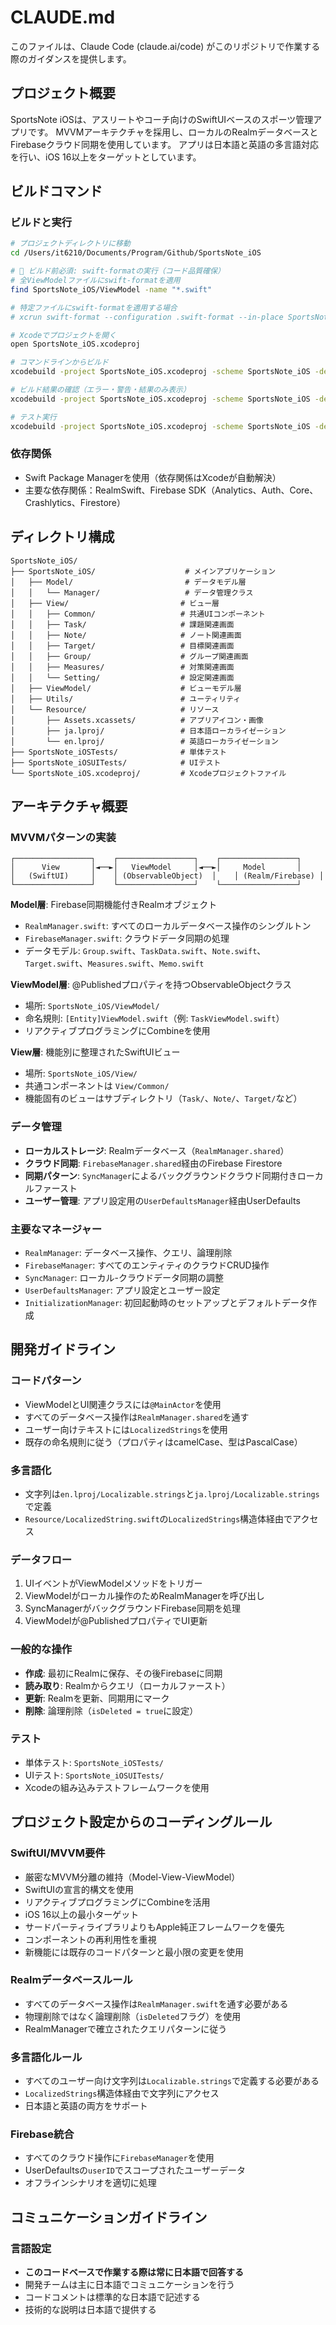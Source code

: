 # CLAUDE.md

このファイルは、Claude Code (claude.ai/code) がこのリポジトリで作業する際のガイダンスを提供します。

## プロジェクト概要

SportsNote iOSは、アスリートやコーチ向けのSwiftUIベースのスポーツ管理アプリです。
MVVMアーキテクチャを採用し、ローカルのRealmデータベースとFirebaseクラウド同期を使用しています。
アプリは日本語と英語の多言語対応を行い、iOS 16以上をターゲットとしています。

## ビルドコマンド

### ビルドと実行
```bash
# プロジェクトディレクトリに移動
cd /Users/it6210/Documents/Program/Github/SportsNote_iOS

# 🚨 ビルド前必須: swift-formatの実行（コード品質確保）
# 全ViewModelファイルにswift-formatを適用
find SportsNote_iOS/ViewModel -name "*.swift"

# 特定ファイルにswift-formatを適用する場合
# xcrun swift-format --configuration .swift-format --in-place SportsNote_iOS/ViewModel/GroupViewModel.swift

# Xcodeでプロジェクトを開く
open SportsNote_iOS.xcodeproj

# コマンドラインからビルド
xcodebuild -project SportsNote_iOS.xcodeproj -scheme SportsNote_iOS -destination 'platform=iOS Simulator,name=iPhone 16' build

# ビルド結果の確認（エラー・警告・結果のみ表示）
xcodebuild -project SportsNote_iOS.xcodeproj -scheme SportsNote_iOS -destination 'platform=iOS Simulator,name=iPhone 16' build 2>&1 | grep -E "(error:|warning:|BUILD SUCCEEDED|BUILD FAILED)" | tail -10

# テスト実行
xcodebuild -project SportsNote_iOS.xcodeproj -scheme SportsNote_iOS -destination 'platform=iOS Simulator,name=iPhone 16' test
```

### 依存関係
- Swift Package Managerを使用（依存関係はXcodeが自動解決）
- 主要な依存関係：RealmSwift、Firebase SDK（Analytics、Auth、Core、Crashlytics、Firestore）

## ディレクトリ構成

```
SportsNote_iOS/
├── SportsNote_iOS/                    # メインアプリケーション
│   ├── Model/                         # データモデル層
│   │   └── Manager/                   # データ管理クラス
│   ├── View/                         # ビュー層
│   │   ├── Common/                   # 共通UIコンポーネント
│   │   ├── Task/                     # 課題関連画面
│   │   ├── Note/                     # ノート関連画面
│   │   ├── Target/                   # 目標関連画面
│   │   ├── Group/                    # グループ関連画面
│   │   ├── Measures/                 # 対策関連画面
│   │   └── Setting/                  # 設定関連画面
│   ├── ViewModel/                    # ビューモデル層
│   ├── Utils/                        # ユーティリティ
│   └── Resource/                     # リソース
│       ├── Assets.xcassets/          # アプリアイコン・画像
│       ├── ja.lproj/                 # 日本語ローカライゼーション
│       └── en.lproj/                 # 英語ローカライゼーション
├── SportsNote_iOSTests/              # 単体テスト
├── SportsNote_iOSUITests/            # UIテスト
└── SportsNote_iOS.xcodeproj/         # Xcodeプロジェクトファイル
```

## アーキテクチャ概要

### MVVMパターンの実装
```
┌─────────────────┐    ┌─────────────────┐    ┌─────────────────┐
│      View       │◄──►│   ViewModel     │◄──►│     Model       │
│   (SwiftUI)     │    │ (ObservableObject)  │    │ (Realm/Firebase) │
└─────────────────┘    └─────────────────┘    └─────────────────┘
```

**Model層**: Firebase同期機能付きRealmオブジェクト
- `RealmManager.swift`: すべてのローカルデータベース操作のシングルトン
- `FirebaseManager.swift`: クラウドデータ同期の処理
- データモデル: `Group.swift`、`TaskData.swift`、`Note.swift`、`Target.swift`、`Measures.swift`、`Memo.swift`

**ViewModel層**: @Publishedプロパティを持つObservableObjectクラス
- 場所: `SportsNote_iOS/ViewModel/`
- 命名規則: `[Entity]ViewModel.swift`（例: `TaskViewModel.swift`）
- リアクティブプログラミングにCombineを使用

**View層**: 機能別に整理されたSwiftUIビュー
- 場所: `SportsNote_iOS/View/`
- 共通コンポーネントは `View/Common/`
- 機能固有のビューはサブディレクトリ（`Task/`、`Note/`、`Target/`など）

### データ管理
- **ローカルストレージ**: Realmデータベース（`RealmManager.shared`）
- **クラウド同期**: `FirebaseManager.shared`経由のFirebase Firestore
- **同期パターン**: `SyncManager`によるバックグラウンドクラウド同期付きローカルファースト
- **ユーザー管理**: アプリ設定用の`UserDefaultsManager`経由UserDefaults

### 主要なマネージャー
- `RealmManager`: データベース操作、クエリ、論理削除
- `FirebaseManager`: すべてのエンティティのクラウドCRUD操作
- `SyncManager`: ローカル-クラウドデータ同期の調整
- `UserDefaultsManager`: アプリ設定とユーザー設定
- `InitializationManager`: 初回起動時のセットアップとデフォルトデータ作成

## 開発ガイドライン

### コードパターン
- ViewModelとUI関連クラスには`@MainActor`を使用
- すべてのデータベース操作は`RealmManager.shared`を通す
- ユーザー向けテキストには`LocalizedStrings`を使用
- 既存の命名規則に従う（プロパティはcamelCase、型はPascalCase）

### 多言語化
- 文字列は`en.lproj/Localizable.strings`と`ja.lproj/Localizable.strings`で定義
- `Resource/LocalizedString.swift`の`LocalizedStrings`構造体経由でアクセス

### データフロー
1. UIイベントがViewModelメソッドをトリガー
2. ViewModelがローカル操作のためRealmManagerを呼び出し
3. SyncManagerがバックグラウンドFirebase同期を処理
4. ViewModelが@PublishedプロパティでUI更新

### 一般的な操作
- **作成**: 最初にRealmに保存、その後Firebaseに同期
- **読み取り**: Realmからクエリ（ローカルファースト）
- **更新**: Realmを更新、同期用にマーク
- **削除**: 論理削除（`isDeleted = true`に設定）

### テスト
- 単体テスト: `SportsNote_iOSTests/`
- UIテスト: `SportsNote_iOSUITests/`
- Xcodeの組み込みテストフレームワークを使用

## プロジェクト設定からのコーディングルール

### SwiftUI/MVVM要件
- 厳密なMVVM分離の維持（Model-View-ViewModel）
- SwiftUIの宣言的構文を使用
- リアクティブプログラミングにCombineを活用
- iOS 16以上の最小ターゲット
- サードパーティライブラリよりもApple純正フレームワークを優先
- コンポーネントの再利用性を重視
- 新機能には既存のコードパターンと最小限の変更を使用

### Realmデータベースルール
- すべてのデータベース操作は`RealmManager.swift`を通す必要がある
- 物理削除ではなく論理削除（`isDeleted`フラグ）を使用
- RealmManagerで確立されたクエリパターンに従う

### 多言語化ルール
- すべてのユーザー向け文字列は`Localizable.strings`で定義する必要がある
- `LocalizedStrings`構造体経由で文字列にアクセス
- 日本語と英語の両方をサポート

### Firebase統合
- すべてのクラウド操作に`FirebaseManager`を使用
- UserDefaultsの`userID`でスコープされたユーザーデータ
- オフラインシナリオを適切に処理

## コミュニケーションガイドライン

### 言語設定
- **このコードベースで作業する際は常に日本語で回答する**
- 開発チームは主に日本語でコミュニケーションを行う
- コードコメントは標準的な日本語で記述する
- 技術的な説明は日本語で提供する